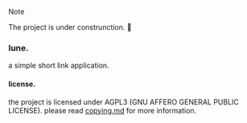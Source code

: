 > [!NOTE]
> The project is under construnction. 🚧

### lune.

a simple short link application.

#### license.

the project is licensed under AGPL3 (GNU AFFERO GENERAL PUBLIC LICENSE). please read
[copying.md](./COPYING.md) for more information.
